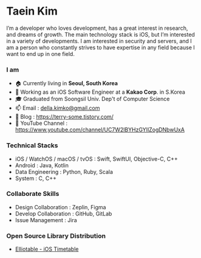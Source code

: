 # Taein Kim
I’m a developer who loves development, has a great interest in research, and dreams of growth. The main technology stack is iOS, but I’m interested in a variety of developments. I am interested in security and servers, and I am a person who constantly strives to have expertise in any field because I want to end up in one field.  

### I am
- 🏠 Currently living in **Seoul, South Korea**
- 🔭 Working as an iOS Software Engineer at a **Kakao Corp**. in S.Korea
- 🎓 Graduated from Soongsil Univ. Dep't of Computer Science
- 📫 Email : della.kimko@gmail.com
- 📡 Blog : https://terry-some.tistory.com/
- 🎥 YouTube Channel : https://www.youtube.com/channel/UC7W2lBYHzGYlIZogDNbwUxA

### Technical Stacks
- iOS / WatchOS / macOS / tvOS : Swift, SwiftUI, Objective-C, C++
- Android : Java, Kotlin
- Data Engineering : Python, Ruby, Scala
- System : C, C++

### Collaborate Skills
- Design Collaboration : Zeplin, Figma
- Develop Collaboration : GitHub, GitLab
- Issue Management : Jira

### Open Source Library Distribution
- [Elliotable - iOS Timetable](https://github.com/della-padula/Elliotable)

<!--
**della-padula/della-padula** is a ✨ _special_ ✨ repository because its `README.md` (this file) appears on your GitHub profile.

### I am


Here are some ideas to get you started:

- 🔭 I’m currently working on ...
- 🌱 I’m currently learning ...
- 👯 I’m looking to collaborate on ...
- 🤔 I’m looking for help with ...
- 💬 Ask me about ...
- 📫 How to reach me: ...
- 😄 Pronouns: ...
- ⚡ Fun fact: ...
-->
